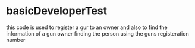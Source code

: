 # basicDeveloperTest
this code is used to register a gur to an owner and also to find the information of a gun owner 
finding the person using the guns registeration number

